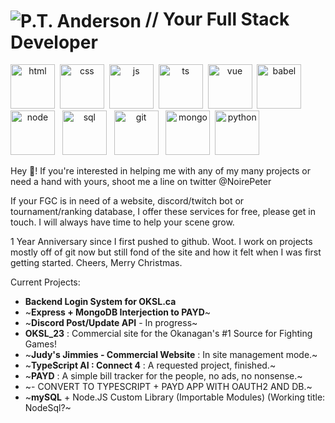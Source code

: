 
# <img align="center" style="display: inline" src="https://ptnoire.github.io/CSS-Image-Slideshow-Test/ptaLogoDarkMode.png" alt="P.T. Anderson" /> // Your Full Stack Developer


<div align="center" style="display: inline;">
<img src="https://pt-anderson.netlify.app/htmllogo.e0b81485.png" alt="html" height="71px"/> 
<img src="https://pt-anderson.netlify.app/csslogo.e9c6a08a.png" alt="css" height="71px"/> 
<img src="https://pt-anderson.netlify.app/jslogo.b859b023.png" alt="js" height="71px"/> 
<img src="https://pt-anderson.netlify.app/tslogo.1c2bf00c.svg" alt="ts" height="71px" /> 
<img src="https://pt-anderson.netlify.app/vuelogo.8f443060.svg" alt="vue" height="71px" /> 
<img src="https://pt-anderson.netlify.app/babellogo.f21ef3b1.png" alt="babel" height=71px />  
<img src="https://pt-anderson.netlify.app/nodelogo.fd352533.png" alt="node" height=71px />  
<img src="https://pt-anderson.netlify.app/mysqllogo.76b64807.png" alt="sql" height=71px />  
<img src="https://pt-anderson.netlify.app/gitlogo.db923fa2.png" alt="git" height=71px />  
<img src="https://pt-anderson.netlify.app/mongodblogo.ad3c0550.svg" alt="mongo" height=71px /> 
<img src="https://pt-anderson.netlify.app/pythonlogo.7d476b6c.png" alt="python" height=71px /> 
</div>

Hey 👋! If you're interested in helping me with any of my many projects or need a hand with yours, shoot me a line on twitter @NoirePeter

If your FGC is in need of a website, discord/twitch bot or tournament/ranking database, I offer these services for free, please get in touch. I will always have time to help your scene grow.

1 Year Anniversary since I first pushed to github. Woot. I work on projects mostly off of git now but still fond of the site and how it felt when I was first getting started. Cheers, Merry Christmas.

Current Projects:
- **Backend Login System for OKSL.ca**
- ~**Express + MongoDB Interjection to PAYD**~
- ~**Discord Post/Update API** - In progress~
- **OKSL_23** : Commercial site for the Okanagan's #1 Source for Fighting Games!
- ~**Judy's Jimmies - Commercial Website** : In site management mode.~
- ~**TypeScript AI : Connect 4** : A requested project, finished.~
- ~**PAYD** : A simple bill tracker for the people, no ads, no nonsense.~
- ~- CONVERT TO TYPESCRIPT + PAYD APP WITH OAUTH2 AND DB.~
- ~**mySQL** + Node.JS Custom Library (Importable Modules) (Working title: NodeSql?~

